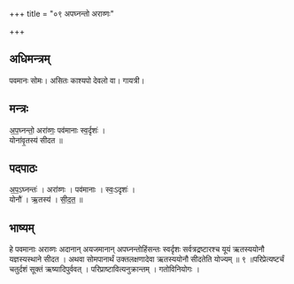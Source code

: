 +++
title = "०९ अपघ्नन्तो अराव्णः"

+++
## अधिमन्त्रम्
पवमानः सोमः। असितः काश्यपो देवलो वा। गायत्री।

## मन्त्रः
अ॒प॒घ्नन्तो॒ अरा॑व्णः॒ पव॑मानाः स्व॒र्दृशः॑ ।  
योना॑वृ॒तस्य॑ सीदत ॥

## पदपाठः
अ॒प॒ऽघ्नन्तः॑ । अरा॑व्णः । पव॑मानाः । स्वः॒ऽदृशः॑ ।  
योनौ॑ । ऋ॒तस्य॑ । सी॒द॒त॒ ॥

## भाष्यम्
हे पवमानाः अराव्णः अदानान् अयजमानान् अपघ्नन्तोहिंसन्तः स्वर्दृशः सर्वत्रद्रष्टारश्च यूयं ऋतस्ययोनौ यज्ञस्यस्थाने सीदत । अथवा सोमपानार्थं उक्तलक्षणादेवा ऋतस्ययोनौ सीदतेति योज्यम् ॥ ९ ॥परिप्रेत्यष्टर्चं चतुर्दशं सूक्तं ऋष्यादिपुर्ववत् । परिप्राष्टावित्यनुक्रान्तम् । गतोविनियोगः ।